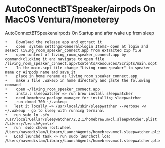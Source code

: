 # AutoConnectBTSpeaker/airpods On MacOS Ventura/moneterey
AutoConnectBTSpeaker/airpods On Startup and after wake up from sleep
 
 
	•	 Download the release app and extract it
	•	 open  system settings>General>login Items> open at login and select living_room_speaker_connect.app from extracted zip file
	•	 open content of living_room_speaker_connect.app by command+clicking it and navigate to open file /living_room_speaker_connect.app/Contents/Resources/Scripts/main.scpt
	•	 In the main.scpt file change "Living room speaker" to speaker name or Airpods name and save it
	•	 place in home rename as living_room_speaker_connect.app
	•	 make a file .wakeup in home directory and paste the following command
	•	 open ~/living_room_speaker_connect.app 
	•	 install sleepwatcher => run brew install sleepwatcher
	•	 need homebrew package manager for installing sleepwatcher
	•	 run chmod 700 ~/.wakeup
	•	Test it locally => /usr/local/sbin/sleepwatcher --verbose -w ~/.wakeup - go to sleep with running terminal
	•	run sudo ln -sfv /usr/local/Cellar/sleepwatcher/2.2.1/homebrew.mxcl.sleepwatcher.plist /Library/LaunchAgents/
	•	run  sudo chown root:wheel /Users/naveedislam/Library/LaunchAgents/homebrew.mxcl.sleepwatcher.plist
	•	Load launchd task => run sudo launchctl load /Users/naveedislam/Library/LaunchAgents/homebrew.mxcl.sleepwatcher.plist
